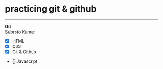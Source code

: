 # practicing git & github
---  
__Git__    
[Subroto Kumar](https://github.com/subrotokumar7)  

- [x] HTML
- [x] CSS
- [x] Git & Github
- [] Javascript
